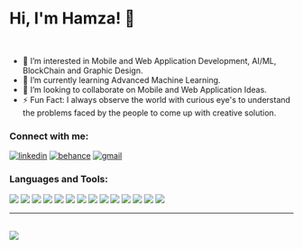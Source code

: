 # Hi, I'm Hamza! 👋

<br>

- 👀 I’m interested in Mobile and Web Application Development, AI/ML, BlockChain and Graphic Design.
- 🌱 I’m currently learning Advanced Machine Learning.
- 💞️ I’m looking to collaborate on Mobile and Web Application Ideas.
- ⚡ Fun Fact: I always observe the world with curious eye's to understand the problems faced by the people to come up with creative solution.

### Connect with me:
[![linkedin](https://img.shields.io/badge/linkedin-0A66C2?style=for-the-badge&logo=linkedin&logoColor=white)](https://www.linkedin.com/)
[![behance](https://img.shields.io/badge/behance-1DA1F2?style=for-the-badge&logo=behance&logoColor=white)](https://behance.net/hamzakhan48208)
[![gmail](https://img.shields.io/badge/gmail-red?style=for-the-badge&logo=gmail&logoColor=white)](mailto:hamzakhan48208)


### Languages and Tools:
<p>
<img src="https://img.icons8.com/color/48/000000/flutter.png" margin-right="10px">
<img src="https://img.icons8.com/color/48/000000/html-5--v1.png" margin-right="10px">
<img src="https://img.icons8.com/color/48/000000/css3.png" margin-right="10px">
<img src="https://img.icons8.com/color/48/000000/javascript--v1.png" margin-right="5px">
<img src="https://img.icons8.com/color/48/000000/react-native.png" margin-right="5px">
<img src="https://img.icons8.com/color/48/000000/c-plus-plus-logo.png" margin-right="5px">
<img src="https://img.icons8.com/fluency/48/000000/python.png" margin-right="5px">
<img src="https://img.icons8.com/color/48/000000/java-coffee-cup-logo--v1.png" margin-right="5px">
<img src="https://img.icons8.com/color/48/000000/figma--v1.png" margin-right="5px">
<img src="https://img.icons8.com/color/48/000000/adobe-photoshop--v1.png" margin-right="5px">
<img src="https://img.icons8.com/color/48/000000/adobe-illustrator--v1.png" margin-right="5px">
<img src="https://img.icons8.com/color/48/000000/firebase.png" margin-right="5px">
<img src="https://img.icons8.com/fluency/48/000000/mysql-logo.png" margin-right="5px">
<img src="https://img.icons8.com/color/48/000000/mongodb.png" margin-right="5px">
</p>
<hr>
<br>


<img align="left" src="https://github-readme-stats.vercel.app/api?username=HamzaKhan07&show_icons=true&hide_border=true&theme=cobalt">

<!---
HamzaKhan07/HamzaKhan07 is a ✨ special ✨ repository because its `README.md` (this file) appears on your GitHub profile.
You can click the Preview link to take a look at your changes.
--->
